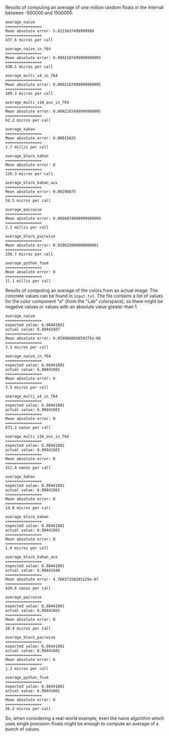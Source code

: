 Results of computing an average of one million random floats in the interval between -500000 and 1500000.

```
average_naive
================
Mean absolute error: 5.6223437499999998
================
437.6 micros per call

average_naive_in_f64
================
Mean absolute error: 0.0092187499999999995
================
430.1 micros per call

average_multi_x4_in_f64
================
Mean absolute error: 0.0092187499999999995
================
109.3 micros per call

average_multi_x16_avx_in_f64
================
Mean absolute error: 0.0092187499999999995
================
62.2 micros per call

average_kahan
================
Mean absolute error: 0.00015625
================
1.7 millis per call

average_block_kahan
================
Mean absolute error: 0
================
126.3 micros per call

average_block_kahan_avx
================
Mean absolute error: 0.00296875
================
54.5 micros per call

average_pairwise
================
Mean absolute error: 0.0096874999999999999
================
2.3 millis per call

average_block_pairwise
================
Mean absolute error: 0.010625000000000001
================
158.7 micros per call

average_python_fsum
================
Mean absolute error: 0
================
11.1 millis per call
```

Results of computing an average of the colors from an actual image. The concrete values can be found in `input.txt`. The file contains a list of values for the color component "a" (from the "Lab" colorspace), so there might be negative values or values with an absolute value greater than 1.

```
average_naive
================
expected value: 6.98441601
actual value: 6.98442507
================
Mean absolute error: 9.059906005859375e-06
================
3.5 micros per call

average_naive_in_f64
================
expected value: 6.98441601
actual value: 6.98441601
================
Mean absolute error: 0
================
3.5 micros per call

average_multi_x4_in_f64
================
expected value: 6.98441601
actual value: 6.98441601
================
Mean absolute error: 0
================
873.2 nanos per call

average_multi_x16_avx_in_f64
================
expected value: 6.98441601
actual value: 6.98441601
================
Mean absolute error: 0
================
312.4 nanos per call

average_kahan
================
expected value: 6.98441601
actual value: 6.98441601
================
Mean absolute error: 0
================
14.0 micros per call

average_block_kahan
================
expected value: 6.98441601
actual value: 6.98441601
================
Mean absolute error: 0
================
1.0 micros per call

average_block_kahan_avx
================
expected value: 6.98441601
actual value: 6.98441648
================
Mean absolute error: 4.76837158203125e-07
================
420.6 nanos per call

average_pairwise
================
expected value: 6.98441601
actual value: 6.98441601
================
Mean absolute error: 0
================
18.4 micros per call

average_block_pairwise
================
expected value: 6.98441601
actual value: 6.98441601
================
Mean absolute error: 0
================
1.3 micros per call

average_python_fsum
================
expected value: 6.98441601
actual value: 6.98441601
================
Mean absolute error: 0
================
56.2 micros per call
```

So, when considering a real-world example, even the naive algorithm which uses single precision-floats might be enough to compute an average of a bunch of values.
